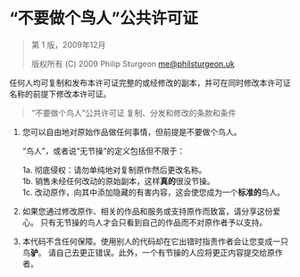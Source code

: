 # “不要做个鸟人”公共许可证

> 第 1 版，2009年12月
>
> 版权所有 (C) 2009 Philip Sturgeon <me@philsturgeon.uk>

任何人均可复制和发布本许可证完整的或经修改的副本，并可在同时修改本许可证名称的前提下修改本许可证。

> “不要做个鸟人”公共许可证
> 复制、分发和修改的条款和条件

1. 您可以自由地对原始作品做任何事情，但前提是不要做个鸟人。
   
   “鸟人”，或者说“无节操”的定义包括但不限于：

     1a. 彻底侵权：请勿单纯地对复制原作然后更改名称。  
     1b. 销售未经任何改动的原始副本，这样**真的**很没节操。  
     1c. 改动原作，向其中添加隐藏的有害内容，这会使您成为一个**标准的**鸟人。  

2. 如果您通过修改原作、相关的作品和服务或支持原作而致富，请分享这份爱心。
   只有无节操的鸟人才会只看到自己的作品而不对原作者予以支持。

3. 本代码不含任何保障。使用别人的代码却在它出错时指责作者会让您变成一只鸟**驴**。
   请自己去更正错误。此外，一个有节操的人应将更正内容提交给原作者。
